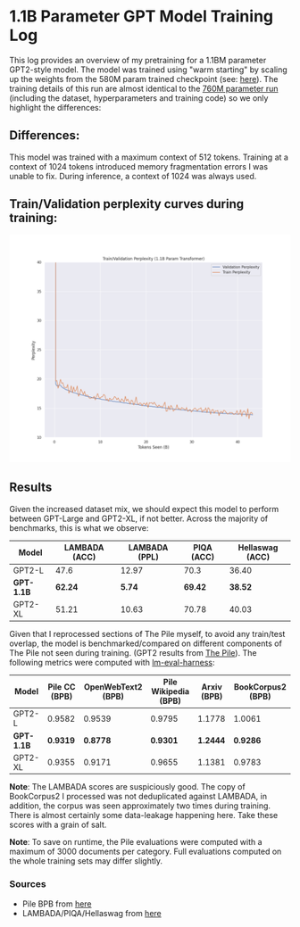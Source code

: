 # 1.1B Parameter GPT Model Training Log

This log provides an overview of my pretraining for a 1.1BM parameter GPT2-style model. The model was trained using "warm starting" by scaling up the weights from the 580M param trained checkpoint (see: [here](/logs/580.md)). The training details of this run are almost identical to the [760M parameter run](/logs/760.md) (including the dataset, hyperparameters and training code) so we only highlight the differences:

## Differences:
This model was trained with a maximum context of 512 tokens. Training at a context of 1024 tokens introduced memory fragmentation errors I was unable to fix. During inference, a context of 1024 was always used. 

## Train/Validation perplexity curves during training:
![](/logs/imgs/traincurves_1B.png)

## Results

Given the increased dataset mix, we should expect this model to perform between GPT-Large and GPT2-XL, if not better. Across the majority of benchmarks, this is what we observe:

| Model       | LAMBADA (ACC) | LAMBADA (PPL) | PIQA (ACC) | Hellaswag (ACC) |
|-------------|---------------|---------------|------------|-----------------|
| GPT2-L      | 47.6          | 12.97         | 70.3       | 36.40               |
| **GPT-1.1B**    | **62.24**         | **5.74**          | **69.42**      | **38.52**           |
| GPT2-XL     | 51.21         | 10.63         | 70.78      | 40.03           |

Given that I reprocessed sections of The Pile myself, to avoid any train/test overlap, the model is benchmarked/compared on different components of The Pile not seen during training. (GPT2 results from [The Pile](https://arxiv.org/abs/2101.00027)). The following metrics were computed with [lm-eval-harness](https://github.com/EleutherAI/lm-evaluation-harness):

| Model       | Pile CC (BPB) | OpenWebText2 (BPB) | Pile Wikipedia (BPB) | Arxiv (BPB) | BookCorpus2 (BPB) |
|-------------|---------------|--------------------|----------------------|-------------|-------------------|
| GPT2-L      | 0.9582        | 0.9539             | 0.9795               | 1.1778      | 1.0061            |
| **GPT-1.1B**    | **0.9319**        | **0.8778**             | **0.9301**               | **1.2444**      | **0.9286**            |
| GPT2-XL     | 0.9355        |  0.9171            |   0.9655             | 1.1381      | 0.9783            |

**Note**: The LAMBADA scores are suspiciously good. The copy of BookCorpus2 I processed was not deduplicated against LAMBADA, in addition, the corpus was seen approximately two times during training. There is almost certainly some data-leakage happening here. Take these scores with a grain of salt. 

**Note**: To save on runtime, the Pile evaluations were computed with a maximum of 3000 documents per category. Full evaluations computed on the whole training sets may differ slightly. 

### Sources
- Pile BPB from [here](https://arxiv.org/abs/2101.00027)
- LAMBADA/PIQA/Hellaswag from [here](https://github.com/EleutherAI/gpt-neo)
